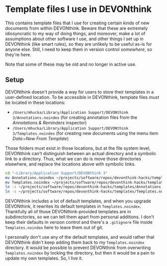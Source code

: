 # Template files I use in DEVONthink

This contains template files that I use for creating certain kinds of new documents from within DEVONthink. Beware that these are extremely idiosyncratic to my way of doing things, and moreover, make a lot of assumptions about other software I use, and other things I set up in DEVONthink (like smart rules), so they are unlikely to be useful as-is for anyone else. Still, I need to keep them in version control _somewhere_, so they're here.

Note that some of these may be old and no longer in active use.

## Setup

DEVONthink doesn't provide a way for users to store their templates in a user-defined location. To be accessible in DEVONthink, template files _must_ be located in these locations:

* `/Users/mhucka/Library/Application Support/DEVONthink 3/Annotations.noindex` (for creating annotation files from the _Annotations & Reminders_ inspector)
* `/Users/mhucka/Library/Application Support/DEVONthink 3/Templates.noindex` (for creating new documents using the menu item <em>Data</em> ▹<em>New From Template</em>)

Those folders must exist in those locations, but at the file system level, DEVONthink can't distinguish between an actual directory and a symbolic link to a directory. Thus, what we can do is move those directories elsewhere, and replace the locations above with symbolic links.

```sh
cd "~Library/Application Support/DEVONthink 3"
mv Annotations.noindex ~/projects/software/repos/devonthink-hacks/templates/
mv Templates.noindex ~/projects/software/repos/devonthink-hacks/templates/
ln -s ~/projects/software/repos/devonthink-hacks/templates/Annotations.noindex
ln -s ~/projects/software/repos/devonthink-hacks/templates/Templates.noindex
```

DEVONthink includes a lot of default templates, and when you upgrade DEVONthink, it rewrites its default templates in `Templates.noindex`. Thankfully all of those DEVONthink-provided templates are in subdirectories, so we can tell them apart from personal additions. I don't keep their defaults in version control and there's a `.gitignore` file inside `Templates.noindex` here to leave them out of git.

I personally don't use any of the default templates, and would rather that DEVONthink didn't keep adding them back to my `Templates.noindex` directory. It would be possible to prevent DEVONthink from overwriting `Templates.noindex` by locking the directory, but then it would be a pain to update my own templates. So, I live it.
